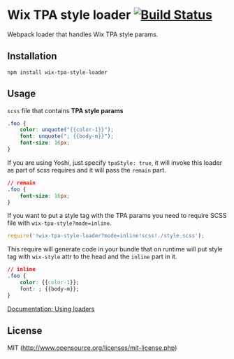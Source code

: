# Wix TPA style loader [![Build Status](https://travis-ci.org/wix/wix-tpa-style-loader.svg?branch=master)](https://travis-ci.org/wix/wix-tpa-style-loader)
Webpack loader that handles Wix TPA style params.

## Installation

```
npm install wix-tpa-style-loader
```

## Usage
`scss` file that contains **TPA style params**
``` scss
.foo {
	color: unquote("{{color-1}}");
	font: unquote("; {{body-m}}");
	font-size: 16px;
}
```
If you are using Yoshi, just specify `tpaStyle: true`, it will invoke this loader as part of scss requires and it will pass
the `remain` part.
``` css
// remain
.foo {
	font-size: 16px;
}
```
If you want to put a style tag with the TPA params you need to require SCSS file with `wix-tpa-style?mode=inline`.
```javascript
require('!wix-tpa-style-loader?mode=inline!scss!./style.scss');
```
This require will generate code in your bundle that on runtime will put style tag with `wix-style` attr to the head and the `inline` part in it.
```css
// inline
.foo {
	color: {{color-1}};
	font: ; {{body-m}};
}
```

[Documentation: Using loaders](http://webpack.github.io/docs/using-loaders.html)

## License

MIT (http://www.opensource.org/licenses/mit-license.php)
